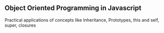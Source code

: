 ## Object Oriented Programming in Javascript

Practical applications of concepts like Inheritance, Prototypes, this and self, super, closures